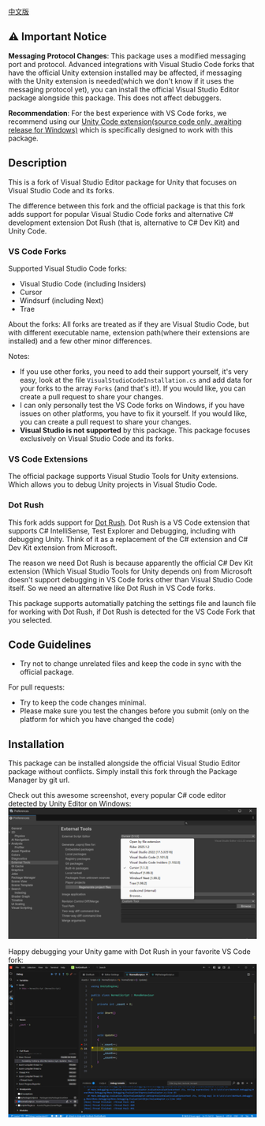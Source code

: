 [中文版](READMEZH.md)

## ⚠️ Important Notice

**Messaging Protocol Changes**: This package uses a modified messaging port and protocol. Advanced integrations with Visual Studio Code forks that have the official Unity extension installed may be affected, if messaging with the Unity extension is needed(which we don't know if it uses the messaging protocol yet), you can install the official Visual Studio Editor package alongside this package. This does not affect debuggers.

**Recommendation**: For the best experience with VS Code forks, we recommend using our [Unity Code extension(source code only, awaiting release for Windows)](https://github.com/hackerzhuli/unity-code.git) which is specifically designed to work with this package.

## Description
This is a fork of Visual Studio Editor package for Unity that focuses on Visual Studio Code and its forks.

The difference between this fork and the official package is that this fork adds support for popular Visual Studio Code forks and alternative C# development extension Dot Rush (that is, alternative to C# Dev Kit) and Unity Code.

### VS Code Forks
Supported Visual Studio Code forks:
- Visual Studio Code (including Insiders)
- Cursor
- Windsurf (including Next)
- Trae

About the forks:
All forks are treated as if they are Visual Studio Code, but with different executable name, extension path(where their extensions are installed) and a few other minor differences.

Notes:
- If you use other forks, you need to add their support yourself, it's very easy, look at the file `VisualStudioCodeInstallation.cs` and add data for your forks to the array `Forks` (and that's it!). If you would like, you can create a pull request to share your changes.
- I can only personally test the VS Code forks on Windows, if you have issues on other platforms, you have to fix it yourself. If you would like, you can create a pull request to share your changes.
- **Visual Studio is not supported** by this package. This package focuses exclusively on Visual Studio Code and its forks.

### VS Code Extensions
The official package supports Visual Studio Tools for Unity extensions. Which allows you to debug Unity projects in Visual Studio Code.

### Dot Rush
This fork adds support for [Dot Rush](https://github.com/JaneySprings/DotRush). Dot Rush is a VS Code extension that supports C# IntelliSense, Test Explorer and Debugging, including with debugging Unity. Think of it as a replacement of the C# extension and C# Dev Kit extension from Microsoft.

The reason we need Dot Rush is because apparently the official C# Dev Kit extension (Which Visual Studio Tools for Unity depends on) from Microsoft doesn't support debugging in VS Code forks other than Visual Studio Code itself. So we need an alternative like Dot Rush in VS Code forks.

This package supports automatially patching the settings file and launch file for working with Dot Rush, if Dot Rush is detected for the VS Code Fork that you selected.

## Code Guidelines
- Try not to change unrelated files and keep the code in sync with the official package.

For pull requests:
- Try to keep the code changes minimal.
- Please make sure you test the changes before you submit (only on the platform for which you have changed the code)

## Installation
This package can be installed alongside the official Visual Studio Editor package without conflicts. Simply install this fork through the Package Manager by git url.

Check out this awesome screenshot, every popular C# code editor detected by Unity Editor on Windows:
![image](Images/Unity%20Editor%20External%20Script%20Editor%20Detection.png)

Happy debugging your Unity game with Dot Rush in your favorite VS Code fork:
![image](Images/Debug%20in%20Trae%20With%20Dot%20Rush.png)
